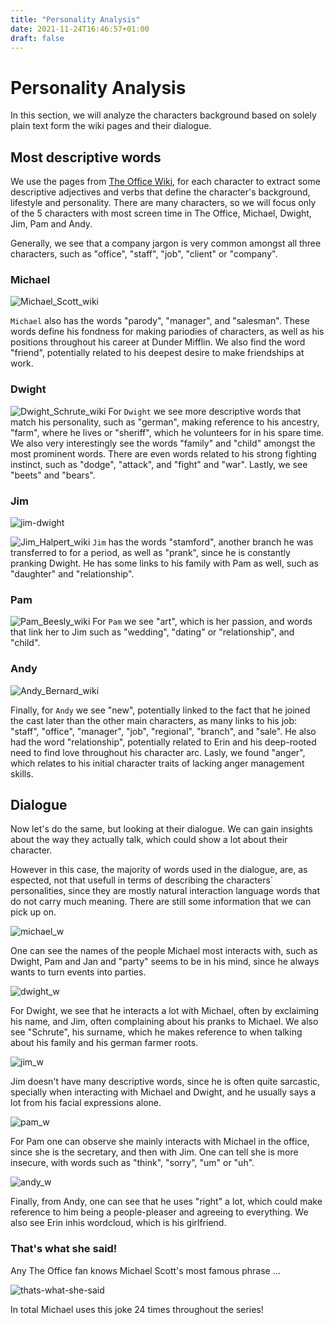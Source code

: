 ```yaml
---
title: "Personality Analysis"
date: 2021-11-24T16:46:57+01:00
draft: false
---
```


# Personality Analysis

In this section, we will analyze the characters background based on solely plain text form the wiki pages and their dialogue.

## Most descriptive words

We use the pages from [The Office Wiki](https://theoffice.fandom.com/wiki/Main_Page), for each character to extract some descriptive adjectives and verbs that define the character's background, lifestyle and personality. There are many characters, so we will focus only of the 5 characters with most screen time in The Office, Michael, Dwight, Jim, Pam and Andy.

Generally, we see that a company jargon is very common amongst all three characters, such as "office", "staff", "job", "client" or "company".

### Michael
![Michael_Scott_wiki]({{<baseurl>}}/images/Michael_Scott_wiki.png)

`Michael` also has the words "parody", "manager", and "salesman". These words define his fondness for making pariodies of characters, as well as his positions throughout his career at Dunder Mifflin. We also find the word "friend", potentially related to his deepest desire to make friendships at work.

### Dwight
![Dwight_Schrute_wiki]({{<baseurl>}}/images/Dwight_Schrute_wiki.png)
For `Dwight` we see more descriptive words that match his personality, such as "german", making reference to his ancestry, "farm", where he lives or "sheriff", which he volunteers for in his spare time. We also very interestingly see the words "family" and "child" amongst the most prominent words. There are even words related to his strong fighting instinct, such as "dodge", "attack", and "fight" and "war". Lastly, we see "beets" and "bears".  

### Jim
![jim-dwight]({{<baseurl>}}/images/jim-dwight.gif)

![Jim_Halpert_wiki]({{<baseurl>}}/images/Jim_Halpert_wiki.png)
`Jim` has the words "stamford", another branch he was transferred to for a period, as well as "prank", since he is constantly pranking Dwight. He has some links to his family with Pam as well, such as "daughter" and "relationship".

### Pam
![Pam_Beesly_wiki]({{<baseurl>}}/images/Pam_Beesly_wiki.png)
For `Pam` we see "art", which is her passion, and words that link her to Jim such as "wedding", "dating" or "relationship", and "child".

### Andy
![Andy_Bernard_wiki]({{<baseurl>}}/images/Andy_Bernard_wiki.png)

Finally, for `Andy` we see "new", potentially linked to the fact that he joined the cast later than the other main characters, as many links to his job: "staff", "office", "manager", "job", "regional", "branch", and "sale". He also had the word "relationship", potentially related to Erin and his deep-rooted need to find love throughout his character arc. Lasly, we found "anger", which relates to his initial character traits of lacking anger management skills.

## Dialogue

Now let's do the same, but looking at their dialogue. We can gain insights about the way they actually talk, which could show a lot about their character.

However in this case, the majority of words used in the dialogue, are, as espected, not that usefull in terms of describing the characters´ personalities, since they are mostly natural interaction language words that do not carry much meaning. There are still some information that we can pick up on.

![michael_w]({{<baseurl>}}/images/wordclouds/michael_w.PNG)

One can see the names of the people Michael most interacts with, such as Dwight, Pam and Jan and "party" seems to be in his mind, since he always wants to turn events into parties.

![dwight_w]({{<baseurl>}}/images/wordclouds/dwight_w.PNG)

For Dwight, we see that he interacts a lot with Michael, often by exclaiming his name, and Jim, often complaining about his pranks to Michael. We also see "Schrute", his surname, which he makes reference to when talking about his family and his german farmer roots.

![jim_w]({{<baseurl>}}/images/wordclouds/jim_w.PNG)

Jim doesn't have many descriptive words, since he is often quite sarcastic, specially when interacting with Michael and Dwight, and he usually says a lot from his facial expressions alone.

![pam_w]({{<baseurl>}}/images/wordclouds/pam_w.PNG)

For Pam one can observe she mainly interacts with Michael in the office, since she is the secretary, and then with Jim. One can tell she is more insecure, with words such as "think", "sorry", "um" or "uh".

![andy_w]({{<baseurl>}}/images/wordclouds/andy_w.PNG)

Finally, from Andy, one can see that he uses "right" a lot, which could make reference to him being a people-pleaser and agreeing to everything. We also see Erin inhis wordcloud, which is his girlfriend.


### That's what she said!

Any The Office fan knows Michael Scott's most famous phrase ...

![thats-what-she-said]({{<baseurl>}}/images/thats-what-she-said.gif)

In total Michael uses this joke 24 times throughout the series!